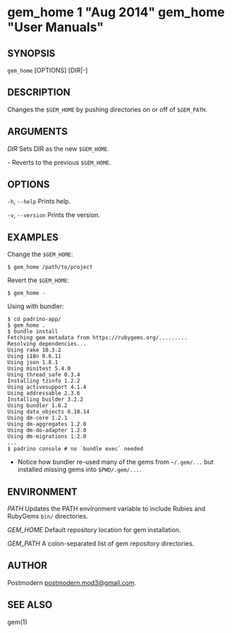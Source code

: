 # gem_home 1 "Aug 2014" gem_home "User Manuals"

## SYNOPSIS

`gem_home` [OPTIONS] [DIR\|-]

## DESCRIPTION

Changes the `$GEM_HOME` by pushing directories on or off of `$GEM_PATH`.

## ARGUMENTS

*DIR*
    Sets DIR as the new `$GEM_HOME`.

*-*
    Reverts to the previous `$GEM_HOME`.

## OPTIONS

`-h`, `--help`
    Prints help.

`-v`, `--version`
    Prints the version.

## EXAMPLES

Change the `$GEM_HOME`:

    $ gem_home /path/to/project

Revert the `$GEM_HOME`:

    $ gem_home -

Using with bundler:

    $ cd padrino-app/
    $ gem_home .
    $ bundle install
    Fetching gem metadata from https://rubygems.org/.........
    Resolving dependencies...
    Using rake 10.3.2
    Using i18n 0.6.11
    Using json 1.8.1
    Using minitest 5.4.0
    Using thread_safe 0.3.4
    Installing tzinfo 1.2.2
    Using activesupport 4.1.4
    Using addressable 2.3.6
    Installing builder 3.2.2
    Using bundler 1.6.2
    Using data_objects 0.10.14
    Using dm-core 1.2.1
    Using dm-aggregates 1.2.0
    Using dm-do-adapter 1.2.0
    Using dm-migrations 1.2.0
    ...    
    $ padrino console # no `bundle exec` needed

* Notice how bundler re-used many of the gems from `~/.gem/...` but installed
  missing gems into `$PWD/.gem/...`.

## ENVIRONMENT

*PATH*
    Updates the PATH environment variable to include Rubies and RubyGems
    `bin/` directories.

*GEM_HOME*
    Default repository location for gem installation.

*GEM_PATH*
    A colon-separated list of gem repository directories.
    
## AUTHOR

Postmodern [postmodern.mod3\@gmail.com](mailto:postmodern.mod3\@gmail.com).

## SEE ALSO

gem(1)
